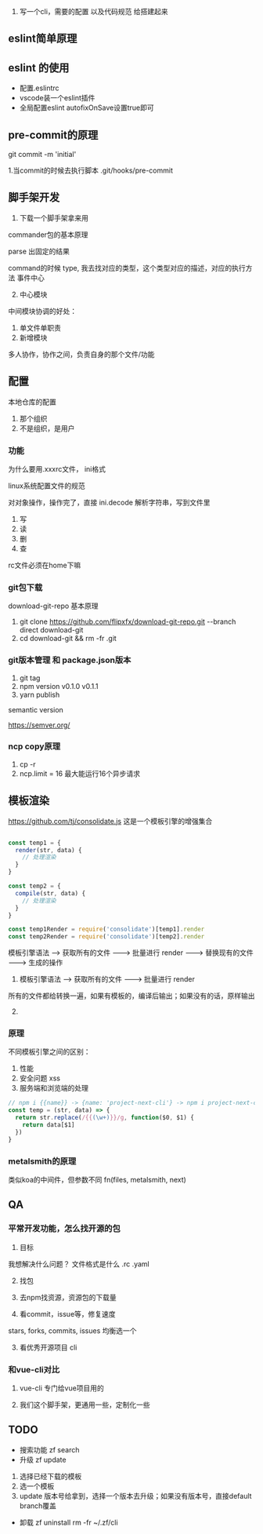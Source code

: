1. 写一个cli，需要的配置 以及代码规范 给搭建起来

## eslint简单原理

## eslint 的使用

- 配置.eslintrc
- vscode装一个eslint插件
- 全局配置eslint autofixOnSave设置true即可
## pre-commit的原理

git commit -m 'initial'

1.当commit的时候去执行脚本 .git/hooks/pre-commit

## 脚手架开发

1. 下载一个脚手架拿来用

commander包的基本原理

parse 出固定的结果

command的时候 type, 我去找对应的类型，这个类型对应的描述，对应的执行方法
事件中心

2. 中心模块

中间模块协调的好处：

1. 单文件单职责
2. 新增模块

多人协作，协作之间，负责自身的那个文件/功能

## 配置

本地仓库的配置

1. 那个组织
2. 不是组织，是用户

### 功能

为什么要用.xxxrc文件， ini格式

linux系统配置文件的规范

对对象操作，操作完了，直接 ini.decode 解析字符串，写到文件里

1. 写
2. 读
3. 删
4. 查

rc文件必须在home下嘛


### git包下载

download-git-repo 基本原理

1. git clone https://github.com/flipxfx/download-git-repo.git --branch direct download-git
2. cd download-git && rm -fr .git

### git版本管理 和 package.json版本

1. git tag
2. npm version  v0.1.0 v0.1.1
3. yarn publish

semantic version

https://semver.org/

### ncp copy原理

1. cp -r
2. ncp.limit = 16 最大能运行16个异步请求

## 模板渲染

 https://github.com/tj/consolidate.js  这是一个模板引擎的增强集合


 ```javascript

 const temp1 = {
   render(str, data) {
     // 处理渲染
   }
 }

 const temp2 = {
   compile(str, data) {
     // 处理渲染
   }
 }

const temp1Render = require('consolidate')[temp1].render
const temp2Render = require('consolidate')[temp2].render

 ```

模板引擎语法  --> 获取所有的文件 ---> 批量进行 render ---> 替换现有的文件 ---> 生成的操作

1. 模板引擎语法  --> 获取所有的文件 ---> 批量进行 render

所有的文件都给转换一遍，如果有模板的，编译后输出；如果没有的话，原样输出

2.


### 原理

不同模板引擎之间的区别：
1. 性能
2. 安全问题 xss
3. 服务端和浏览端的处理

```javascript
// npm i {{name}} -> {name: 'project-next-cli'} -> npm i project-next-cli
const temp = (str, data) => {
  return str.replace(/{{(\w+)}}/g, function($0, $1) {
    return data[$1]
  })
}
```

### metalsmith的原理

类似koa的中间件，但参数不同 fn(files, metalsmith, next)


## QA


### 平常开发功能，怎么找开源的包

1. 目标

我想解决什么问题？
文件格式是什么 .rc .yaml

2. 找包

1. 去npm找资源，资源包的下载量
2. 看commit，issue等，修复速度

stars, forks, commits, issues 均衡选一个

3. 看优秀开源项目 cli

### 和vue-cli对比

1. vue-cli 专门给vue项目用的

2. 我们这个脚手架，更通用一些，定制化一些

## TODO

- 搜索功能 zf search
- 升级 zf update

1. 选择已经下载的模板
2. 选一个模板
3. update 版本号给拿到，选择一个版本去升级；如果没有版本号，直接default branch覆盖

- 卸载 zf uninstall  rm -fr ~/.zf/cli



